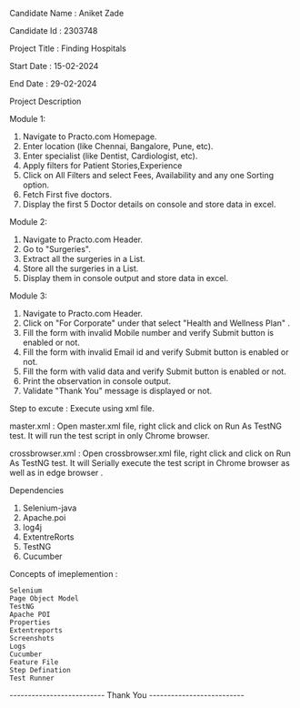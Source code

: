 Candidate Name : Aniket Zade

Candidate Id : 2303748

Project Title : Finding Hospitals

Start Date : 15-02-2024

End Date   : 29-02-2024
 
Project Description 

Module 1:

1. Navigate to Practo.com Homepage.
2. Enter location  (like Chennai, Bangalore, Pune, etc).
3. Enter specialist (like Dentist, Cardiologist, etc).
4. Apply filters for Patient Stories,Experience
5. Click on All Filters and select Fees, Availability and any one Sorting option.
5. Fetch First five doctors.
6. Display the first 5 Doctor details on console and store data in excel.

Module 2:

1. Navigate to Practo.com Header.
2. Go to "Surgeries".
3. Extract all the surgeries in a List.
4. Store all the surgeries in a List.
5. Display them in console output and store data in excel.

Module 3:

1. Navigate to Practo.com Header.
2. Click on "For Corporate" under that select "Health and Wellness Plan" .
3. Fill the form with invalid Mobile number and verify Submit button is enabled or not.
4. Fill the form with invalid Email id and verify Submit button is enabled or not.
5. Fill the form with valid data and verify Submit button is enabled or not.
6. Print the observation in console output.
7. Validate "Thank You" message is displayed or not.

Step to excute : Execute using xml file.

master.xml        : Open master.xml file, right click and click on Run As TestNG test.
	           It will run the test script in only Chrome browser.

crossbrowser.xml  : Open crossbrowser.xml file, right click and click on Run As TestNG test.
                   It will Serially execute the test script in Chrome browser as well as in edge browser .


Dependencies

1. Selenium-java
2. Apache.poi
3. log4j
4. ExtentreRorts
5. TestNG
6. Cucumber


Concepts of imeplemention :

	Selenium 
	Page Object Model
	TestNG
	Apache POI 
	Properties
	Extentreports
	Screenshots
	Logs 
	Cucumber
	Feature File
	Step Defination
	Test Runner

 



-------------------------- Thank You --------------------------